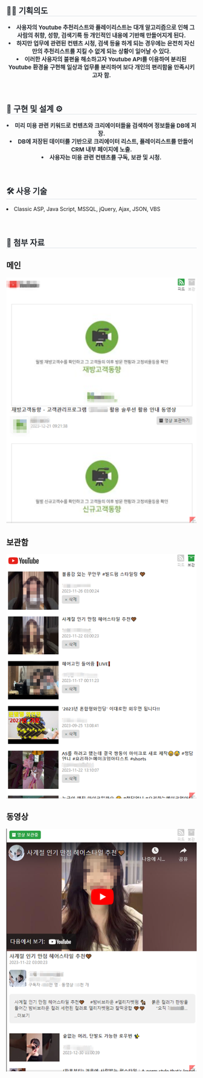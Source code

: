 <div align= "left"> 
    <h2 style="border-bottom: 1px solid #d8dee4; color: #282d33;"> ✍🏻 기획의도 </h2>  
    <div style="font-weight: 700; font-size: 15px; text-align: center; color: #282d33;">
        <li> 사용자의 Youtube 추천리스트와 플레이리스트는 대개 알고리즘으로 인해 그 사람의 취향, 성향, 검색기록 등 개인적인 내용에 기반해 만들어지게 된다. </li>
        <li> 하지만 업무에 관련된 컨텐츠 시청, 검색 등을 하게 되는 경우에는 온전히 자신만의 추천리스트를 지킬 수 없게 되는 상황이 일어날 수 있다. </li>
        <li> 이러한 사용자의 불편을 해소하고자 Youtube API를 이용하여 분리된 Youtube 환경을 구현해 일상과 업무를 분리하여 보다 개인의 편리함을 만족시키고자 함. </li>
    </div> 
</div>
<br>
<br>
<div align= "left"> 
    <h2 style="border-bottom: 1px solid #d8dee4; color: #282d33;"> 🔨 구현 및 설계 ⚙ </h2>  
    <div style="font-weight: 700; font-size: 15px; text-align: center; color: #282d33;">
        <li> 미리 미용 관련 키워드로 컨텐츠와 크리에이터들을 검색하여 정보들을 DB에 저장. </li>
        <li> DB에 저장된 데이터를 기반으로 크리에이터 리스트, 플레이리스트를 만들어 CRM 내부 페이지에 노출. </li>
        <li> 사용자는 미용 관련 컨텐츠를 구독, 보관 및 시청. </li>
    </div> 
</div>
<br>
<br>
<div align= "left">
    <h2 style="border-bottom: 1px solid #d8dee4; color: #282d33;"> 🛠️ 사용 기술 </h2>
    <div style="margin: 0 auto; text-align: left;" align= "left">
        <li>Classic ASP, Java Script, MSSQL, jQuery, Ajax, JSON, VBS</li>
    </div>
</div>
<br>
<br>
<div align= "left">
    <h2 style="border-bottom: 1px solid #d8dee4; color: #282d33;"> 📃 첨부 자료 </h2>
    <h2> 메인 </h2>
    <div style="margin: 0 auto; text-align: left;" align= "left">
        <img src="https://github.com/Hecarim-JYP/about_JYP/blob/main/Youtube%20API/Main.png"/>                        
    </div>
    <h2> 보관함 </h2>
    <div style="margin: 0 auto; text-align: left; " align= "left">
        <img src="https://github.com/Hecarim-JYP/about_JYP/blob/main/Youtube%20API/Content.png"/>                        
    </div>
    <h2> 동영상 </h2>
    <div style="margin: 0 auto; text-align: left; " align= "left">
        <img src="https://github.com/Hecarim-JYP/about_JYP/blob/main/Youtube%20API/View.png"/>
    </div>
</div>
